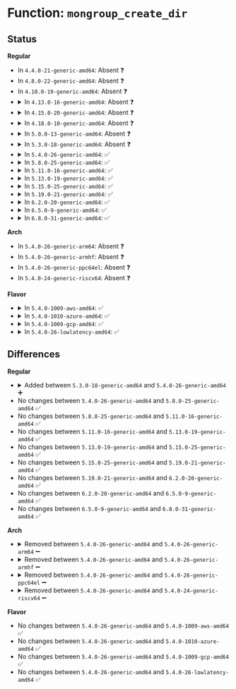# Function: <code>mongroup_create_dir</code>

## Status
<b>Regular</b>
<ul>
<li>
In <code>4.4.0-21-generic-amd64</code>: Absent ❓
</li>
<li>
In <code>4.8.0-22-generic-amd64</code>: Absent ❓
</li>
<li>
In <code>4.10.0-19-generic-amd64</code>: Absent ❓
</li>
<li>
<details>
<summary>In <code>4.13.0-16-generic-amd64</code>: Absent ❓</summary>

```json
{
  "name": "mongroup_create_dir",
  "collision_type": "Unique Static",
  "inline_type": "Selective",
  "funcs": [
    {
      "addr": 18446744071579116784,
      "name": "mongroup_create_dir",
      "external": false,
      "loc": "arch/x86/kernel/cpu/intel_rdt_rdtgroup.c:893",
      "file": "arch/x86/kernel/cpu/intel_rdt_rdtgroup.c",
      "inline": "not declared, inlined",
      "caller_inline": [],
      "caller_func": [
        "arch/x86/kernel/cpu/intel_rdt_rdtgroup.c:mkdir_mondata_all",
        "arch/x86/kernel/cpu/intel_rdt_rdtgroup.c:rdt_mount"
      ]
    }
  ],
  "symbols": [
    {
      "addr": 18446744071579116784,
      "name": "mongroup_create_dir.constprop.16",
      "section": ".text",
      "bind": "STB_LOCAL",
      "size": 112
    }
  ]
}
```
</details>
</li>
<li>
<details>
<summary>In <code>4.15.0-20-generic-amd64</code>: Absent ❓</summary>

```json
{
  "name": "mongroup_create_dir",
  "collision_type": "Unique Static",
  "inline_type": "Selective",
  "funcs": [
    {
      "addr": 18446744071579130256,
      "name": "mongroup_create_dir",
      "external": false,
      "loc": "arch/x86/kernel/cpu/intel_rdt_rdtgroup.c:961",
      "file": "arch/x86/kernel/cpu/intel_rdt_rdtgroup.c",
      "inline": "not declared, inlined",
      "caller_inline": [],
      "caller_func": [
        "arch/x86/kernel/cpu/intel_rdt_rdtgroup.c:mkdir_mondata_all",
        "arch/x86/kernel/cpu/intel_rdt_rdtgroup.c:rdt_mount"
      ]
    }
  ],
  "symbols": [
    {
      "addr": 18446744071579130256,
      "name": "mongroup_create_dir.constprop.19",
      "section": ".text",
      "bind": "STB_LOCAL",
      "size": 112
    }
  ]
}
```
</details>
</li>
<li>
<details>
<summary>In <code>4.18.0-10-generic-amd64</code>: Absent ❓</summary>

```json
{
  "name": "mongroup_create_dir",
  "collision_type": "Unique Static",
  "inline_type": "Selective",
  "funcs": [
    {
      "addr": 18446744071579139280,
      "name": "mongroup_create_dir",
      "external": false,
      "loc": "arch/x86/kernel/cpu/intel_rdt_rdtgroup.c:962",
      "file": "arch/x86/kernel/cpu/intel_rdt_rdtgroup.c",
      "inline": "not declared, inlined",
      "caller_inline": [],
      "caller_func": [
        "arch/x86/kernel/cpu/intel_rdt_rdtgroup.c:mkdir_mondata_all",
        "arch/x86/kernel/cpu/intel_rdt_rdtgroup.c:rdt_mount"
      ]
    }
  ],
  "symbols": [
    {
      "addr": 18446744071579139280,
      "name": "mongroup_create_dir.constprop.18",
      "section": ".text",
      "bind": "STB_LOCAL",
      "size": 130
    }
  ]
}
```
</details>
</li>
<li>
<details>
<summary>In <code>5.0.0-13-generic-amd64</code>: Absent ❓</summary>

```json
{
  "name": "mongroup_create_dir",
  "collision_type": "Unique Static",
  "inline_type": "Selective",
  "funcs": [
    {
      "addr": 18446744071579202208,
      "name": "mongroup_create_dir",
      "external": false,
      "loc": "arch/x86/kernel/cpu/resctrl/rdtgroup.c:1688",
      "file": "arch/x86/kernel/cpu/resctrl/rdtgroup.c",
      "inline": "not declared, inlined",
      "caller_inline": [],
      "caller_func": [
        "arch/x86/kernel/cpu/resctrl/rdtgroup.c:mkdir_mondata_all",
        "arch/x86/kernel/cpu/resctrl/rdtgroup.c:rdt_mount"
      ]
    }
  ],
  "symbols": [
    {
      "addr": 18446744071579202208,
      "name": "mongroup_create_dir.constprop.23",
      "section": ".text",
      "bind": "STB_LOCAL",
      "size": 130
    }
  ]
}
```
</details>
</li>
<li>
<details>
<summary>In <code>5.3.0-18-generic-amd64</code>: Absent ❓</summary>

```json
{
  "name": "mongroup_create_dir",
  "collision_type": "Unique Static",
  "inline_type": "Selective",
  "funcs": [
    {
      "addr": 18446744071579215248,
      "name": "mongroup_create_dir",
      "external": false,
      "loc": "arch/x86/kernel/cpu/resctrl/rdtgroup.c:1686",
      "file": "arch/x86/kernel/cpu/resctrl/rdtgroup.c",
      "inline": "not declared, inlined",
      "caller_inline": [],
      "caller_func": [
        "arch/x86/kernel/cpu/resctrl/rdtgroup.c:mkdir_mondata_all",
        "arch/x86/kernel/cpu/resctrl/rdtgroup.c:rdt_get_tree"
      ]
    }
  ],
  "symbols": [
    {
      "addr": 18446744071579215248,
      "name": "mongroup_create_dir.constprop.0",
      "section": ".text",
      "bind": "STB_LOCAL",
      "size": 134
    }
  ]
}
```
</details>
</li>
<li>
<details>
<summary>In <code>5.4.0-26-generic-amd64</code>: ✅</summary>

```c
int mongroup_create_dir(struct kernfs_node * parent_kn, struct rdtgroup * prgrp, char * name, struct kernfs_node * * dest_kn)
```

```json
{
  "name": "mongroup_create_dir",
  "collision_type": "Unique Static",
  "inline_type": "No",
  "funcs": [
    {
      "addr": 18446744071579216528,
      "name": "mongroup_create_dir",
      "external": false,
      "loc": "arch/x86/kernel/cpu/resctrl/rdtgroup.c:1684",
      "file": "arch/x86/kernel/cpu/resctrl/rdtgroup.c",
      "inline": "seen, unknown",
      "caller_inline": [],
      "caller_func": [
        "arch/x86/kernel/cpu/resctrl/rdtgroup.c:mkdir_mondata_all",
        "arch/x86/kernel/cpu/resctrl/rdtgroup.c:rdt_get_tree"
      ]
    }
  ],
  "symbols": [
    {
      "addr": 18446744071579216528,
      "name": "mongroup_create_dir",
      "section": ".text",
      "bind": "STB_LOCAL",
      "size": 137
    }
  ]
}
```
</details>
</li>
<li>
<details>
<summary>In <code>5.8.0-25-generic-amd64</code>: ✅</summary>

```c
int mongroup_create_dir(struct kernfs_node * parent_kn, struct rdtgroup * prgrp, char * name, struct kernfs_node * * dest_kn)
```

```json
{
  "name": "mongroup_create_dir",
  "collision_type": "Unique Static",
  "inline_type": "No",
  "funcs": [
    {
      "addr": 18446744071579237952,
      "name": "mongroup_create_dir",
      "external": false,
      "loc": "arch/x86/kernel/cpu/resctrl/rdtgroup.c:1775",
      "file": "arch/x86/kernel/cpu/resctrl/rdtgroup.c",
      "inline": "seen, unknown",
      "caller_inline": [],
      "caller_func": [
        "arch/x86/kernel/cpu/resctrl/rdtgroup.c:rdtgroup_mkdir_ctrl_mon",
        "arch/x86/kernel/cpu/resctrl/rdtgroup.c:rdt_get_tree",
        "arch/x86/kernel/cpu/resctrl/rdtgroup.c:rdt_get_tree"
      ]
    }
  ],
  "symbols": [
    {
      "addr": 18446744071579237952,
      "name": "mongroup_create_dir",
      "section": ".text",
      "bind": "STB_LOCAL",
      "size": 137
    }
  ]
}
```
</details>
</li>
<li>
<details>
<summary>In <code>5.11.0-16-generic-amd64</code>: ✅</summary>

```c
int mongroup_create_dir(struct kernfs_node * parent_kn, struct rdtgroup * prgrp, char * name, struct kernfs_node * * dest_kn)
```

```json
{
  "name": "mongroup_create_dir",
  "collision_type": "Unique Static",
  "inline_type": "No",
  "funcs": [
    {
      "addr": 18446744071579230272,
      "name": "mongroup_create_dir",
      "external": false,
      "loc": "arch/x86/kernel/cpu/resctrl/rdtgroup.c:1827",
      "file": "arch/x86/kernel/cpu/resctrl/rdtgroup.c",
      "inline": "seen, unknown",
      "caller_inline": [],
      "caller_func": [
        "arch/x86/kernel/cpu/resctrl/rdtgroup.c:rdtgroup_mkdir_ctrl_mon",
        "arch/x86/kernel/cpu/resctrl/rdtgroup.c:rdt_get_tree",
        "arch/x86/kernel/cpu/resctrl/rdtgroup.c:rdt_get_tree"
      ]
    }
  ],
  "symbols": [
    {
      "addr": 18446744071579230272,
      "name": "mongroup_create_dir",
      "section": ".text",
      "bind": "STB_LOCAL",
      "size": 129
    }
  ]
}
```
</details>
</li>
<li>
<details>
<summary>In <code>5.13.0-19-generic-amd64</code>: ✅</summary>

```c
int mongroup_create_dir(struct kernfs_node * parent_kn, struct rdtgroup * prgrp, char * name, struct kernfs_node * * dest_kn)
```

```json
{
  "name": "mongroup_create_dir",
  "collision_type": "Unique Static",
  "inline_type": "No",
  "funcs": [
    {
      "addr": 18446744071579232352,
      "name": "mongroup_create_dir",
      "external": false,
      "loc": "arch/x86/kernel/cpu/resctrl/rdtgroup.c:1827",
      "file": "arch/x86/kernel/cpu/resctrl/rdtgroup.c",
      "inline": "seen, unknown",
      "caller_inline": [],
      "caller_func": [
        "arch/x86/kernel/cpu/resctrl/rdtgroup.c:rdtgroup_mkdir_ctrl_mon",
        "arch/x86/kernel/cpu/resctrl/rdtgroup.c:rdt_get_tree",
        "arch/x86/kernel/cpu/resctrl/rdtgroup.c:rdt_get_tree"
      ]
    }
  ],
  "symbols": [
    {
      "addr": 18446744071579232352,
      "name": "mongroup_create_dir",
      "section": ".text",
      "bind": "STB_LOCAL",
      "size": 129
    }
  ]
}
```
</details>
</li>
<li>
<details>
<summary>In <code>5.15.0-25-generic-amd64</code>: ✅</summary>

```c
int mongroup_create_dir(struct kernfs_node * parent_kn, struct rdtgroup * prgrp, char * name, struct kernfs_node * * dest_kn)
```

```json
{
  "name": "mongroup_create_dir",
  "collision_type": "Unique Static",
  "inline_type": "No",
  "funcs": [
    {
      "addr": 18446744071579271568,
      "name": "mongroup_create_dir",
      "external": false,
      "loc": "arch/x86/kernel/cpu/resctrl/rdtgroup.c:1790",
      "file": "arch/x86/kernel/cpu/resctrl/rdtgroup.c",
      "inline": "seen, unknown",
      "caller_inline": [],
      "caller_func": [
        "arch/x86/kernel/cpu/resctrl/rdtgroup.c:rdtgroup_mkdir_ctrl_mon",
        "arch/x86/kernel/cpu/resctrl/rdtgroup.c:mkdir_mondata_all",
        "arch/x86/kernel/cpu/resctrl/rdtgroup.c:rdt_get_tree"
      ]
    }
  ],
  "symbols": [
    {
      "addr": 18446744071579271568,
      "name": "mongroup_create_dir",
      "section": ".text",
      "bind": "STB_LOCAL",
      "size": 129
    }
  ]
}
```
</details>
</li>
<li>
<details>
<summary>In <code>5.19.0-21-generic-amd64</code>: ✅</summary>

```c
int mongroup_create_dir(struct kernfs_node * parent_kn, struct rdtgroup * prgrp, char * name, struct kernfs_node * * dest_kn)
```

```json
{
  "name": "mongroup_create_dir",
  "collision_type": "Unique Static",
  "inline_type": "No",
  "funcs": [
    {
      "addr": 18446744071579324864,
      "name": "mongroup_create_dir",
      "external": false,
      "loc": "arch/x86/kernel/cpu/resctrl/rdtgroup.c:1790",
      "file": "arch/x86/kernel/cpu/resctrl/rdtgroup.c",
      "inline": "seen, unknown",
      "caller_inline": [],
      "caller_func": [
        "arch/x86/kernel/cpu/resctrl/rdtgroup.c:rdtgroup_mkdir_ctrl_mon",
        "arch/x86/kernel/cpu/resctrl/rdtgroup.c:mkdir_mondata_all",
        "arch/x86/kernel/cpu/resctrl/rdtgroup.c:rdt_get_tree"
      ]
    }
  ],
  "symbols": [
    {
      "addr": 18446744071579324864,
      "name": "mongroup_create_dir",
      "section": ".text",
      "bind": "STB_LOCAL",
      "size": 179
    }
  ]
}
```
</details>
</li>
<li>
<details>
<summary>In <code>6.2.0-20-generic-amd64</code>: ✅</summary>

```c
int mongroup_create_dir(struct kernfs_node * parent_kn, struct rdtgroup * prgrp, char * name, struct kernfs_node * * dest_kn)
```

```json
{
  "name": "mongroup_create_dir",
  "collision_type": "Unique Static",
  "inline_type": "No",
  "funcs": [
    {
      "addr": 18446744071579390848,
      "name": "mongroup_create_dir",
      "external": false,
      "loc": "arch/x86/kernel/cpu/resctrl/rdtgroup.c:1795",
      "file": "arch/x86/kernel/cpu/resctrl/rdtgroup.c",
      "inline": "seen, unknown",
      "caller_inline": [],
      "caller_func": [
        "arch/x86/kernel/cpu/resctrl/rdtgroup.c:rdtgroup_mkdir_ctrl_mon",
        "arch/x86/kernel/cpu/resctrl/rdtgroup.c:mkdir_mondata_all",
        "arch/x86/kernel/cpu/resctrl/rdtgroup.c:rdt_get_tree"
      ]
    }
  ],
  "symbols": [
    {
      "addr": 18446744071579390848,
      "name": "mongroup_create_dir",
      "section": ".text",
      "bind": "STB_LOCAL",
      "size": 179
    }
  ]
}
```
</details>
</li>
<li>
<details>
<summary>In <code>6.5.0-9-generic-amd64</code>: ✅</summary>

```c
int mongroup_create_dir(struct kernfs_node * parent_kn, struct rdtgroup * prgrp, char * name, struct kernfs_node * * dest_kn)
```

```json
{
  "name": "mongroup_create_dir",
  "collision_type": "Unique Static",
  "inline_type": "No",
  "funcs": [
    {
      "addr": 18446744071579402304,
      "name": "mongroup_create_dir",
      "external": false,
      "loc": "arch/x86/kernel/cpu/resctrl/rdtgroup.c:2076",
      "file": "arch/x86/kernel/cpu/resctrl/rdtgroup.c",
      "inline": "seen, unknown",
      "caller_inline": [],
      "caller_func": [
        "arch/x86/kernel/cpu/resctrl/rdtgroup.c:rdtgroup_mkdir_ctrl_mon",
        "arch/x86/kernel/cpu/resctrl/rdtgroup.c:mkdir_mondata_all",
        "arch/x86/kernel/cpu/resctrl/rdtgroup.c:rdt_get_tree"
      ]
    }
  ],
  "symbols": [
    {
      "addr": 18446744071579402304,
      "name": "mongroup_create_dir",
      "section": ".text",
      "bind": "STB_LOCAL",
      "size": 179
    }
  ]
}
```
</details>
</li>
<li>
<details>
<summary>In <code>6.8.0-31-generic-amd64</code>: ✅</summary>

```c
int mongroup_create_dir(struct kernfs_node * parent_kn, struct rdtgroup * prgrp, char * name, struct kernfs_node * * dest_kn)
```

```json
{
  "name": "mongroup_create_dir",
  "collision_type": "Unique Static",
  "inline_type": "No",
  "funcs": [
    {
      "addr": 18446744071579431200,
      "name": "mongroup_create_dir",
      "external": false,
      "loc": "arch/x86/kernel/cpu/resctrl/rdtgroup.c:2167",
      "file": "arch/x86/kernel/cpu/resctrl/rdtgroup.c",
      "inline": "seen, unknown",
      "caller_inline": [],
      "caller_func": [
        "arch/x86/kernel/cpu/resctrl/rdtgroup.c:rdtgroup_mkdir_ctrl_mon",
        "arch/x86/kernel/cpu/resctrl/rdtgroup.c:mkdir_mondata_all",
        "arch/x86/kernel/cpu/resctrl/rdtgroup.c:rdt_get_tree"
      ]
    }
  ],
  "symbols": [
    {
      "addr": 18446744071579431200,
      "name": "mongroup_create_dir",
      "section": ".text",
      "bind": "STB_LOCAL",
      "size": 179
    }
  ]
}
```
</details>
</li>
</ul>
<b>Arch</b>
<ul>
<li>
In <code>5.4.0-26-generic-arm64</code>: Absent ❓
</li>
<li>
In <code>5.4.0-26-generic-armhf</code>: Absent ❓
</li>
<li>
In <code>5.4.0-26-generic-ppc64el</code>: Absent ❓
</li>
<li>
In <code>5.4.0-24-generic-riscv64</code>: Absent ❓
</li>
</ul>
<b>Flavor</b>
<ul>
<li>
<details>
<summary>In <code>5.4.0-1009-aws-amd64</code>: ✅</summary>

```c
int mongroup_create_dir(struct kernfs_node * parent_kn, struct rdtgroup * prgrp, char * name, struct kernfs_node * * dest_kn)
```

```json
{
  "name": "mongroup_create_dir",
  "collision_type": "Unique Static",
  "inline_type": "No",
  "funcs": [
    {
      "addr": 18446744071579215376,
      "name": "mongroup_create_dir",
      "external": false,
      "loc": "arch/x86/kernel/cpu/resctrl/rdtgroup.c:1684",
      "file": "arch/x86/kernel/cpu/resctrl/rdtgroup.c",
      "inline": "seen, unknown",
      "caller_inline": [],
      "caller_func": [
        "arch/x86/kernel/cpu/resctrl/rdtgroup.c:mkdir_mondata_all",
        "arch/x86/kernel/cpu/resctrl/rdtgroup.c:rdt_get_tree"
      ]
    }
  ],
  "symbols": [
    {
      "addr": 18446744071579215376,
      "name": "mongroup_create_dir",
      "section": ".text",
      "bind": "STB_LOCAL",
      "size": 137
    }
  ]
}
```
</details>
</li>
<li>
<details>
<summary>In <code>5.4.0-1010-azure-amd64</code>: ✅</summary>

```c
int mongroup_create_dir(struct kernfs_node * parent_kn, struct rdtgroup * prgrp, char * name, struct kernfs_node * * dest_kn)
```

```json
{
  "name": "mongroup_create_dir",
  "collision_type": "Unique Static",
  "inline_type": "No",
  "funcs": [
    {
      "addr": 18446744071579149968,
      "name": "mongroup_create_dir",
      "external": false,
      "loc": "arch/x86/kernel/cpu/resctrl/rdtgroup.c:1684",
      "file": "arch/x86/kernel/cpu/resctrl/rdtgroup.c",
      "inline": "seen, unknown",
      "caller_inline": [],
      "caller_func": [
        "arch/x86/kernel/cpu/resctrl/rdtgroup.c:mkdir_mondata_all",
        "arch/x86/kernel/cpu/resctrl/rdtgroup.c:rdt_get_tree"
      ]
    }
  ],
  "symbols": [
    {
      "addr": 18446744071579149968,
      "name": "mongroup_create_dir",
      "section": ".text",
      "bind": "STB_LOCAL",
      "size": 137
    }
  ]
}
```
</details>
</li>
<li>
<details>
<summary>In <code>5.4.0-1009-gcp-amd64</code>: ✅</summary>

```c
int mongroup_create_dir(struct kernfs_node * parent_kn, struct rdtgroup * prgrp, char * name, struct kernfs_node * * dest_kn)
```

```json
{
  "name": "mongroup_create_dir",
  "collision_type": "Unique Static",
  "inline_type": "No",
  "funcs": [
    {
      "addr": 18446744071579216448,
      "name": "mongroup_create_dir",
      "external": false,
      "loc": "arch/x86/kernel/cpu/resctrl/rdtgroup.c:1684",
      "file": "arch/x86/kernel/cpu/resctrl/rdtgroup.c",
      "inline": "seen, unknown",
      "caller_inline": [],
      "caller_func": [
        "arch/x86/kernel/cpu/resctrl/rdtgroup.c:mkdir_mondata_all",
        "arch/x86/kernel/cpu/resctrl/rdtgroup.c:rdt_get_tree"
      ]
    }
  ],
  "symbols": [
    {
      "addr": 18446744071579216448,
      "name": "mongroup_create_dir",
      "section": ".text",
      "bind": "STB_LOCAL",
      "size": 137
    }
  ]
}
```
</details>
</li>
<li>
<details>
<summary>In <code>5.4.0-26-lowlatency-amd64</code>: ✅</summary>

```c
int mongroup_create_dir(struct kernfs_node * parent_kn, struct rdtgroup * prgrp, char * name, struct kernfs_node * * dest_kn)
```

```json
{
  "name": "mongroup_create_dir",
  "collision_type": "Unique Static",
  "inline_type": "No",
  "funcs": [
    {
      "addr": 18446744071579221760,
      "name": "mongroup_create_dir",
      "external": false,
      "loc": "arch/x86/kernel/cpu/resctrl/rdtgroup.c:1684",
      "file": "arch/x86/kernel/cpu/resctrl/rdtgroup.c",
      "inline": "seen, unknown",
      "caller_inline": [],
      "caller_func": [
        "arch/x86/kernel/cpu/resctrl/rdtgroup.c:mkdir_mondata_all",
        "arch/x86/kernel/cpu/resctrl/rdtgroup.c:rdt_get_tree"
      ]
    }
  ],
  "symbols": [
    {
      "addr": 18446744071579221760,
      "name": "mongroup_create_dir",
      "section": ".text",
      "bind": "STB_LOCAL",
      "size": 137
    }
  ]
}
```
</details>
</li>
</ul>

## Differences
<b>Regular</b>
<ul>
<li>
<details>
<summary>Added between <code>5.3.0-18-generic-amd64</code> and <code>5.4.0-26-generic-amd64</code> ➕</summary>

```c
int mongroup_create_dir(struct kernfs_node * parent_kn, struct rdtgroup * prgrp, char * name, struct kernfs_node * * dest_kn)
```
</details>
</li>
<li>
No changes between <code>5.4.0-26-generic-amd64</code> and <code>5.8.0-25-generic-amd64</code> ✅
</li>
<li>
No changes between <code>5.8.0-25-generic-amd64</code> and <code>5.11.0-16-generic-amd64</code> ✅
</li>
<li>
No changes between <code>5.11.0-16-generic-amd64</code> and <code>5.13.0-19-generic-amd64</code> ✅
</li>
<li>
No changes between <code>5.13.0-19-generic-amd64</code> and <code>5.15.0-25-generic-amd64</code> ✅
</li>
<li>
No changes between <code>5.15.0-25-generic-amd64</code> and <code>5.19.0-21-generic-amd64</code> ✅
</li>
<li>
No changes between <code>5.19.0-21-generic-amd64</code> and <code>6.2.0-20-generic-amd64</code> ✅
</li>
<li>
No changes between <code>6.2.0-20-generic-amd64</code> and <code>6.5.0-9-generic-amd64</code> ✅
</li>
<li>
No changes between <code>6.5.0-9-generic-amd64</code> and <code>6.8.0-31-generic-amd64</code> ✅
</li>
</ul>
<b>Arch</b>
<ul>
<li>
<details>
<summary>Removed between <code>5.4.0-26-generic-amd64</code> and <code>5.4.0-26-generic-arm64</code> ➖</summary>

```c
int mongroup_create_dir(struct kernfs_node * parent_kn, struct rdtgroup * prgrp, char * name, struct kernfs_node * * dest_kn)
```
</details>
</li>
<li>
<details>
<summary>Removed between <code>5.4.0-26-generic-amd64</code> and <code>5.4.0-26-generic-armhf</code> ➖</summary>

```c
int mongroup_create_dir(struct kernfs_node * parent_kn, struct rdtgroup * prgrp, char * name, struct kernfs_node * * dest_kn)
```
</details>
</li>
<li>
<details>
<summary>Removed between <code>5.4.0-26-generic-amd64</code> and <code>5.4.0-26-generic-ppc64el</code> ➖</summary>

```c
int mongroup_create_dir(struct kernfs_node * parent_kn, struct rdtgroup * prgrp, char * name, struct kernfs_node * * dest_kn)
```
</details>
</li>
<li>
<details>
<summary>Removed between <code>5.4.0-26-generic-amd64</code> and <code>5.4.0-24-generic-riscv64</code> ➖</summary>

```c
int mongroup_create_dir(struct kernfs_node * parent_kn, struct rdtgroup * prgrp, char * name, struct kernfs_node * * dest_kn)
```
</details>
</li>
</ul>
<b>Flavor</b>
<ul>
<li>
No changes between <code>5.4.0-26-generic-amd64</code> and <code>5.4.0-1009-aws-amd64</code> ✅
</li>
<li>
No changes between <code>5.4.0-26-generic-amd64</code> and <code>5.4.0-1010-azure-amd64</code> ✅
</li>
<li>
No changes between <code>5.4.0-26-generic-amd64</code> and <code>5.4.0-1009-gcp-amd64</code> ✅
</li>
<li>
No changes between <code>5.4.0-26-generic-amd64</code> and <code>5.4.0-26-lowlatency-amd64</code> ✅
</li>
</ul>
